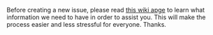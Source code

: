 Before creating a new issue, please read [this wiki apge](https://github.com/Program-O/Program-O/wiki/Reporting-Issues) to learn what information we need to have in order to assist you. This will make the process easier and less stressful for everyone. Thanks.
